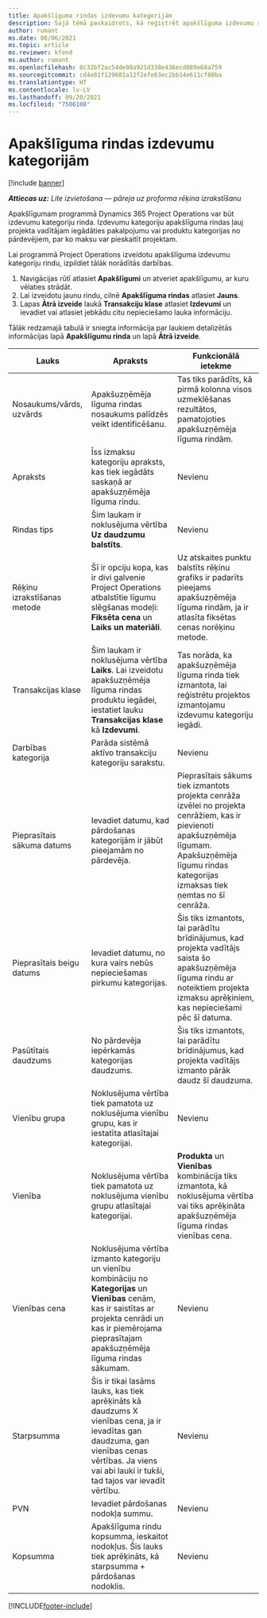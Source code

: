 ```yaml
---
title: Apakšlīguma rindas izdevumu kategorijām
description: Šajā tēmā paskaidrots, kā reģistrēt apakšlīguma izdevumu rindas un izmantot laukus, lai reģistrētu laika iegādi no piegādātājiem.
author: rumant
ms.date: 08/06/2021
ms.topic: article
ms.reviewer: kfend
ms.author: rumant
ms.openlocfilehash: 0c32bf2ac54de98a921d338e436ecd089e68a759
ms.sourcegitcommit: cd4e81f129681a12f2efe63ec2bb14e611cf88ba
ms.translationtype: HT
ms.contentlocale: lv-LV
ms.lasthandoff: 09/20/2021
ms.locfileid: "7506108"
---
```

#  <a name="subcontract-lines-for-expense-categories"></a>Apakšlīguma rindas izdevumu kategorijām

[!include [banner](../../includes/dataverse-preview.md)]

_**Attiecas uz:** Lite izvietošana — pāreja uz proforma rēķina izrakstīšanu_

Apakšlīgumam programmā Dynamics 365 Project Operations var būt izdevumu kategoriju rinda. Izdevumu kategoriju apakšlīguma rindas ļauj projekta vadītājam iegādāties pakalpojumu vai produktu kategorijas no pārdevējiem, par ko maksu var pieskaitīt projektam.

Lai programmā Project Operations izveidotu apakšlīguma izdevumu kategoriju rindu, izpildiet tālāk norādītās darbības.

1. Navigācijas rūtī atlasiet **Apakšlīgumi** un atveriet apakšlīgumu, ar kuru vēlaties strādāt.
2. Lai izveidotu jaunu rindu, cilnē **Apakšlīguma rindas** atlasiet **Jauns**.
3. Lapas **Ātrā izveide** laukā **Transakciju klase** atlasiet **Izdevumi** un ievadiet vai atlasiet jebkādu citu nepieciešamo lauka informāciju.

Tālāk redzamajā tabulā ir sniegta informācija par laukiem detalizētās informācijas lapā **Apakšlīgumu rinda** un lapā **Ātrā izveide**.

| **Lauks** | **Apraksts** | **Funkcionālā ietekme** |
| --- | --- | --- |
| Nosaukums/vārds, uzvārds | Apakšuzņēmēja līguma rindas nosaukums palīdzēs veikt identificēšanu. | Tas tiks parādīts, kā pirmā kolonna visos uzmeklēšanas rezultātos, pamatojoties apakšuzņēmēja līguma rindām. |
| Apraksts | Īss izmaksu kategoriju apraksts, kas tiek iegādāts saskaņā ar apakšuzņēmēja līguma rindu. | Nevienu |
|Rindas tips | Šim laukam ir noklusējuma vērtība **Uz daudzumu balstīts**. |Nevienu |
| Rēķinu izrakstīšanas metode | Šī ir opciju kopa, kas ir divi galvenie Project Operations atbalstītie līgumu slēgšanas modeļi: **Fiksēta cena** un **Laiks un materiāli**. | Uz atskaites punktu balstīts rēķinu grafiks ir padarīts pieejams apakšuzņēmēja līguma rindām, ja ir atlasīta fiksētas cenas norēķinu metode. |
| Transakcijas klase | Šim laukam ir noklusējuma vērtība **Laiks**. Lai izveidotu apakšuzņēmēja līguma rindas produktu iegādei, iestatiet lauku **Transakcijas klase** kā **Izdevumi**.  | Tas norāda, ka apakšuzņēmēja līguma rinda tiek izmantota, lai reģistrētu projektos izmantojamu izdevumu kategoriju iegādi. |
| Darbības kategorija | Parāda sistēmā aktīvo transakciju kategoriju sarakstu. |Nevienu |
| Pieprasītais sākuma datums | Ievadiet datumu, kad pārdošanas kategorijām ir jābūt pieejamām no pārdevēja. | Pieprasītais sākums tiek izmantots projekta cenrāža izvēlei no projekta cenrāžiem, kas ir pievienoti apakšuzņēmēja līgumam. Apakšuzņēmēja līgumu rindas kategorijas izmaksas tiek ņemtas no šī cenrāža. |
| Pieprasītais beigu datums | Ievadiet datumu, no kura vairs nebūs nepieciešamas pirkumu kategorijas. | Šis tiks izmantots, lai parādītu brīdinājumus, kad projekta vadītājs saista šo apakšuzņēmēja līguma rindu ar noteiktiem projekta izmaksu aprēķiniem, kas nepieciešami pēc šī datuma. |
| Pasūtītais daudzums | No pārdevēja iepērkamās kategorijas daudzums. | Šis tiks izmantots, lai parādītu brīdinājumus, kad projekta vadītājs izmanto pārāk daudz šī daudzuma.|
| Vienību grupa | Noklusējuma vērtība tiek pamatota uz noklusējuma vienību grupu, kas ir iestatīta atlasītajai kategorijai. |Nevienu |
| Vienība | Noklusējuma vērtība tiek pamatota uz noklusējuma vienību grupu atlasītajai kategorijai.  | **Produkta** un **Vienības** kombinācija tiks izmantota, kā noklusējuma vērtība vai tiks aprēķināta apakšuzņēmēja līguma rindas vienības cena.  |
| Vienības cena | Noklusējuma vērtība izmanto kategoriju un vienību kombināciju no **Kategorijas** un **Vienības** cenām, kas ir saistītas ar projekta cenrādi un kas ir piemērojama pieprasītajam apakšuzņēmēja līguma rindas sākumam. |Nevienu |
| Starpsumma | Šis ir tikai lasāms lauks, kas tiek aprēķināts kā daudzums X vienības cena, ja ir ievadītas gan daudzuma, gan vienības cenas vērtības. Ja viens vai abi lauki ir tukši, tad tajos var ievadīt vērtību. |Nevienu |
| PVN | Ievadiet pārdošanas nodokļa summu. |Nevienu |
| Kopsumma | Apakšlīguma rindu kopsumma, ieskaitot nodokļus. Šis lauks tiek aprēķināts, kā starpsumma + pārdošanas nodoklis. |Nevienu |


[!INCLUDE[footer-include](../../includes/footer-banner.md)]
